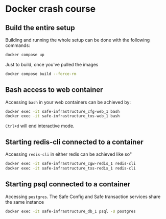 # Docker crash course

## Build the entire setup
Building and running the whole setup can be done with the following commands:

```bash
docker compose up
```

Just to build, once you've pulled the images

```bash
docker compose build --force-rm
```

## Bash access to web container
Accessing `bash` in your web containers can be achieved by:

```bash
docker exec -it safe-infrastructure_cfg-web_1 bash
docker exec -it safe-infrastructure_txs-web_1 bash
```

`Ctrl+d` will end interactive mode.

## Starting redis-cli connected to a container
Accessing `redis-cli` in either redis can be achieved like so"

```bash
docker exec -it safe-infrastructure_cgw-redis_1 redis-cli
docker exec -it safe-infrastructure_txs-redis_1 redis-cli
```

## Starting psql connected to a container
Accessing `postgres`. The Safe Config and Safe transaction services share the same instance

```bash
docker exec -it safe-infrastructure_db_1 psql -U postgres
```